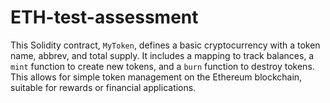 # ETH-test-assessment
This Solidity contract, `MyToken`, defines a basic cryptocurrency with a token name, abbrev, and total supply. It includes a mapping to track balances, a `mint` function to create new tokens, and a `burn` function to destroy tokens. This allows for simple token management on the Ethereum blockchain, suitable for rewards or  financial applications.
